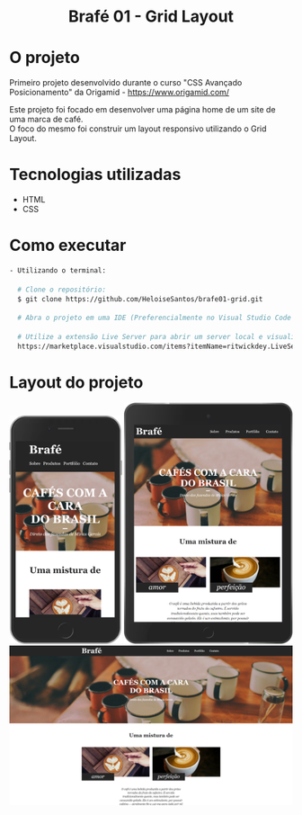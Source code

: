 <h1 align="center">Brafé 01 - Grid Layout</h1>

# O projeto
Primeiro projeto desenvolvido durante o curso "CSS Avançado Posicionamento" da Origamid - https://www.origamid.com/ <br/>

Este projeto foi focado em desenvolver uma página home de um site de uma marca de café.<br/> 
O foco do mesmo foi construir um layout responsivo utilizando o Grid Layout.

# Tecnologias utilizadas
- HTML
- CSS

# Como executar
```bash
- Utilizando o terminal:

  # Clone o repositório: 
  $ git clone https://github.com/HeloiseSantos/brafe01-grid.git

  # Abra o projeto em uma IDE (Preferencialmente no Visual Studio Code para utilizar a extensão abaixo)
  
  # Utilize a extensão Live Server para abrir um server local e visualizar a tela do projeto
  https://marketplace.visualstudio.com/items?itemName=ritwickdey.LiveServer
```

# Layout do projeto
<div align="center">
    <img src="readme/brafe01-grid-smartphone.png" alt="Site brafé smartphone" width="200px"/>
    <img src="readme/brafe01-grid-tablet.png" alt="Site brafé tablet" width="300px"/>
    <img src="readme/brafe01-grid-desktop.png" alt="Site brafé desktop" width="800px"/>
</div>

